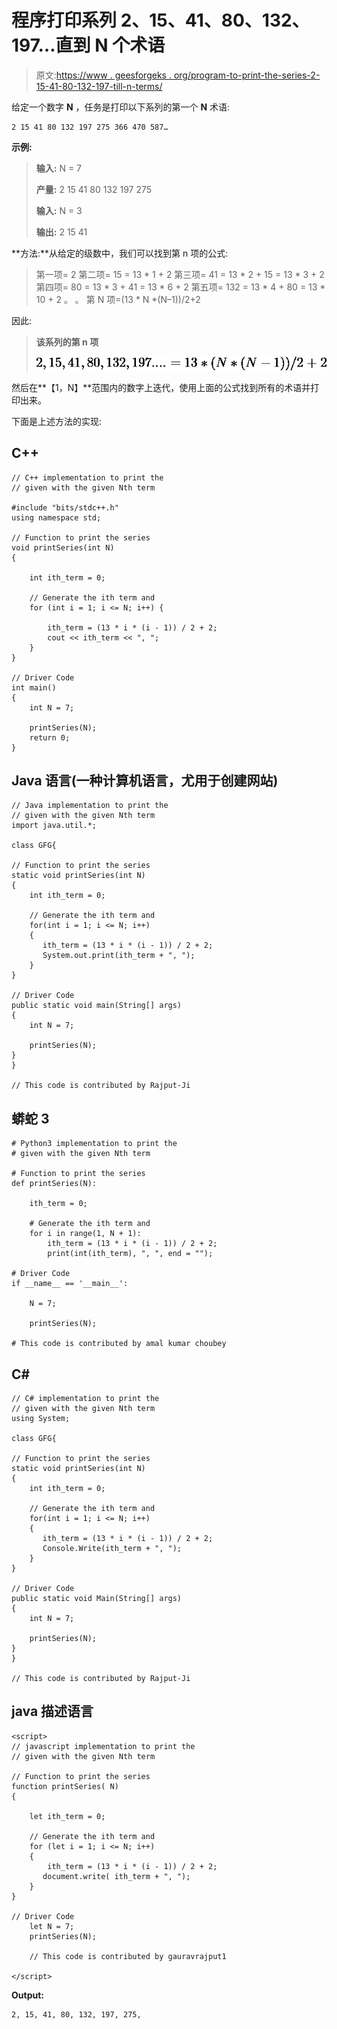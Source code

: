 # 程序打印系列 2、15、41、80、132、197…直到 N 个术语

> 原文:[https://www . geesforgeks . org/program-to-print-the-series-2-15-41-80-132-197-till-n-terms/](https://www.geeksforgeeks.org/program-to-print-the-series-2-15-41-80-132-197-till-n-terms/)

给定一个数字 **N** ，任务是打印以下系列的第一个 **N** 术语:

```
2 15 41 80 132 197 275 366 470 587…
```

**示例:**

> **输入:** N = 7
> 
> **产量:** 2 15 41 80 132 197 275
> 
> **输入:** N = 3
> 
> **输出:** 2 15 41

**方法:**从给定的级数中，我们可以找到第 n 项的公式:

> 第一项= 2
> 第二项= 15 = 13 * 1 + 2
> 第三项= 41 = 13 * 2 + 15 = 13 * 3 + 2
> 第四项= 80 = 13 * 3 + 41 = 13 * 6 + 2
> 第五项= 132 = 13 * 4 + 80 = 13 * 10 + 2
> 。
> 。
> 第 N 项=(13 * N *(N–1))/2+2

因此:

> **该系列的第 n 项**
> 
> ![2, 15, 41, 80, 132, 197.... = 13 * (N * (N - 1)) / 2 + 2 ](img/62f6a74a7a819090c3cb132e41cce235.png "Rendered by QuickLaTeX.com")

然后在**【1，N】**范围内的数字上迭代，使用上面的公式找到所有的术语并打印出来。

下面是上述方法的实现:

## C++

```
// C++ implementation to print the
// given with the given Nth term

#include "bits/stdc++.h"
using namespace std;

// Function to print the series
void printSeries(int N)
{

    int ith_term = 0;

    // Generate the ith term and
    for (int i = 1; i <= N; i++) {

        ith_term = (13 * i * (i - 1)) / 2 + 2;
        cout << ith_term << ", ";
    }
}

// Driver Code
int main()
{
    int N = 7;

    printSeries(N);
    return 0;
}
```

## Java 语言(一种计算机语言，尤用于创建网站)

```
// Java implementation to print the
// given with the given Nth term
import java.util.*;

class GFG{

// Function to print the series
static void printSeries(int N)
{
    int ith_term = 0;

    // Generate the ith term and
    for(int i = 1; i <= N; i++)
    {
       ith_term = (13 * i * (i - 1)) / 2 + 2;
       System.out.print(ith_term + ", ");
    }
}

// Driver Code
public static void main(String[] args)
{
    int N = 7;

    printSeries(N);
}
}

// This code is contributed by Rajput-Ji
```

## 蟒蛇 3

```
# Python3 implementation to print the
# given with the given Nth term

# Function to print the series
def printSeries(N):

    ith_term = 0;

    # Generate the ith term and
    for i in range(1, N + 1):
        ith_term = (13 * i * (i - 1)) / 2 + 2;
        print(int(ith_term), ", ", end = "");

# Driver Code
if __name__ == '__main__':

    N = 7;

    printSeries(N);

# This code is contributed by amal kumar choubey
```

## C#

```
// C# implementation to print the
// given with the given Nth term
using System;

class GFG{

// Function to print the series
static void printSeries(int N)
{
    int ith_term = 0;

    // Generate the ith term and
    for(int i = 1; i <= N; i++)
    {
       ith_term = (13 * i * (i - 1)) / 2 + 2;
       Console.Write(ith_term + ", ");
    }
}

// Driver Code
public static void Main(String[] args)
{
    int N = 7;

    printSeries(N);
}
}

// This code is contributed by Rajput-Ji
```

## java 描述语言

```
<script>
// javascript implementation to print the
// given with the given Nth term

// Function to print the series
function printSeries( N)
{

    let ith_term = 0;

    // Generate the ith term and
    for (let i = 1; i <= N; i++)
    {
        ith_term = (13 * i * (i - 1)) / 2 + 2;
       document.write( ith_term + ", ");
    }
}

// Driver Code
    let N = 7;
    printSeries(N);

    // This code is contributed by gauravrajput1

</script>
```

**Output:** 

```
2, 15, 41, 80, 132, 197, 275,
```